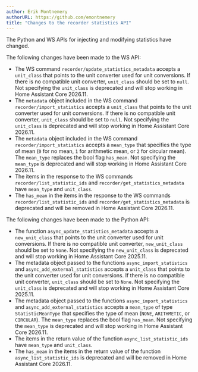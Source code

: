 ```yaml
---
author: Erik Montnemery
authorURL: https://github.com/emontnemery
title: "Changes to the recorder statistics API"
---
```


The Python and WS APIs for injecting and modifying statistics have changed.

The following changes have been made to the WS API:
- The WS command `recorder/update_statistics_metadata` accepts a `unit_class` that points to the unit converter used for unit conversions. If there is no compatible unit converter, `unit_class` should be set to `null`. Not specifying the `unit_class` is deprecated and will stop working in Home Assistant Core 2026.11.
- The `metadata` object included in the WS command `recorder/import_statistics` accepts a `unit_class` that points to the unit converter used for unit conversions. If there is no compatible unit converter, `unit_class` should be set to `null`. Not specifying the `unit_class` is deprecated and will stop working in Home Assistant Core 2026.11.
- The `metadata` object included in the WS command `recorder/import_statistics` accepts a `mean_type` that specifies the type of mean (`0` for no mean, `1` for arithmetic mean, or `2` for circular mean). The `mean_type` replaces the bool flag `has_mean`. Not specifying the `mean_type` is deprecated and will stop working in Home Assistant Core 2026.11.
- The items in the response to the WS commands `recorder/list_statistic_ids` and `recorder/get_statistics_metadata` have `mean_type` and `unit_class`.
- The `has_mean` in the items in the response to the WS commands `recorder/list_statistic_ids` and `recorder/get_statistics_metadata` is deprecated and will be removed in Home Assistant Core 2026.11.

The following changes have been made to the Python API:
- The function `async_update_statistics_metadata` accepts a `new_unit_class` that points to the unit converter used for unit conversions. If there is no compatible unit converter, `new_unit_class` should be set to `None`. Not specifying the `new_unit_class` is deprecated and will stop working in Home Assistant Core 2025.11.
- The metadata object passed to the functions `async_import_statistics` and `async_add_external_statistics` accepts a `unit_class` that points to the unit converter used for unit conversions. If there is no compatible unit converter, `unit_class` should be set to `None`. Not specifying the `unit_class` is deprecated and will stop working in Home Assistant Core 2025.11.
- The metadata object passed to the functions `async_import_statistics` and `async_add_external_statistics` accepts a `mean_type` of type `StatisticMeanType` that specifies the type of mean (`NONE`, `ARITHMETIC`, or `CIRCULAR`). The `mean_type` replaces the bool flag `has_mean`. Not specifying the `mean_type` is deprecated and will stop working in Home Assistant Core 2026.11.
- The items in the return value of the function `async_list_statistic_ids` have `mean_type` and `unit_class`.
- The `has_mean` in the items in the return value of the function `async_list_statistic_ids` is deprecated and will be removed in Home Assistant Core 2026.11.
